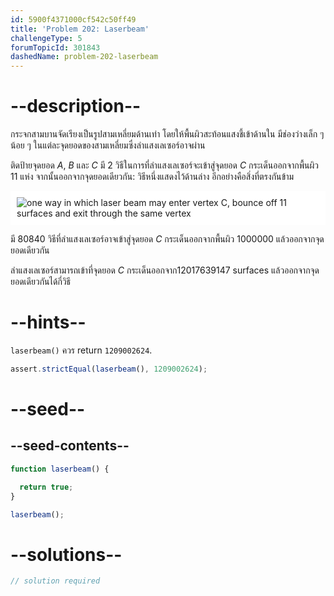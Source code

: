 ```yaml
---
id: 5900f4371000cf542c50ff49
title: 'Problem 202: Laserbeam'
challengeType: 5
forumTopicId: 301843
dashedName: problem-202-laserbeam
---
```


# --description--

กระจกสามบานจัดเรียงเป็นรูปสามเหลี่ยมด้านเท่า โดยให้พื้นผิวสะท้อนแสงชี้เข้าด้านใน มีช่องว่างเล็ก ๆ น้อย ๆ ในแต่ละจุดยอดของสามเหลี่ยมซึ่งลำแสงเลเซอร์อาจผ่าน

ติดป้ายจุดยอด $A$, $B$ และ $C$ มี 2 ​​วิธีในการที่ลำแสงเลเซอร์จะเข้าสู่จุดยอด $C$ กระเด็นออกจากพื้นผิว 11 แห่ง จากนั้นออกจากจุดยอดเดียวกัน: วิธีหนึ่งแสดงไว้ด้านล่าง อีกอย่างคือสิ่งที่ตรงกันข้าม

<img class="img-responsive center-block" alt="one way in which laser beam may enter vertex C, bounce off 11 surfaces and exit through the same vertex" src="https://cdn.freecodecamp.org/curriculum/project-euler/laserbeam.gif" style="background-color: white; padding: 10px;">

มี 80840 วิธีที่ลำแสงเลเซอร์อาจเข้าสู่จุดยอด $C$ กระเด็นออกจากพื้นผิว 1000000 แล้วออกจากจุดยอดเดียวกัน

ลำแสงเลเซอร์สามารถเข้าที่จุดยอด $C$ กระเด็นออกจาก12017639147 surfaces แล้วออกจากจุดยอดเดียวกันได้กี่วิธี

# --hints--

`laserbeam()` ควร return `1209002624`.

```js
assert.strictEqual(laserbeam(), 1209002624);
```

# --seed--

## --seed-contents--

```js
function laserbeam() {

  return true;
}

laserbeam();
```

# --solutions--

```js
// solution required
```
